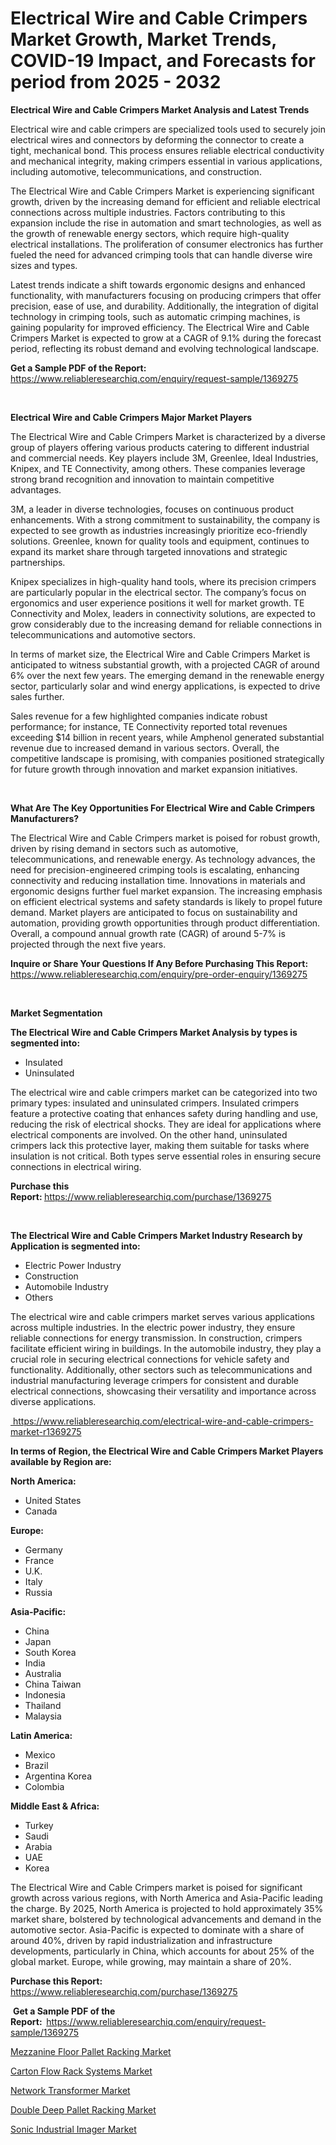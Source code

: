 <p><h1>Electrical Wire and Cable Crimpers Market Growth, Market Trends, COVID-19 Impact, and Forecasts for period from 2025 - 2032</h1></p><p><strong>Electrical Wire and Cable Crimpers Market Analysis and Latest Trends</strong></p>
<p><p>Electrical wire and cable crimpers are specialized tools used to securely join electrical wires and connectors by deforming the connector to create a tight, mechanical bond. This process ensures reliable electrical conductivity and mechanical integrity, making crimpers essential in various applications, including automotive, telecommunications, and construction.</p><p>The Electrical Wire and Cable Crimpers Market is experiencing significant growth, driven by the increasing demand for efficient and reliable electrical connections across multiple industries. Factors contributing to this expansion include the rise in automation and smart technologies, as well as the growth of renewable energy sectors, which require high-quality electrical installations. The proliferation of consumer electronics has further fueled the need for advanced crimping tools that can handle diverse wire sizes and types.</p><p>Latest trends indicate a shift towards ergonomic designs and enhanced functionality, with manufacturers focusing on producing crimpers that offer precision, ease of use, and durability. Additionally, the integration of digital technology in crimping tools, such as automatic crimping machines, is gaining popularity for improved efficiency. The Electrical Wire and Cable Crimpers Market is expected to grow at a CAGR of 9.1% during the forecast period, reflecting its robust demand and evolving technological landscape.</p></p>
<p><strong>Get a Sample PDF of the Report:&nbsp;</strong> <a href="https://www.reliableresearchiq.com/enquiry/request-sample/1369275?utm_campaign=3048&utm_medium=2&utm_source=Github&utm_content=ia&utm_term=22032025&utm_id=electrical-wire-and-cable-crimpers">https://www.reliableresearchiq.com/enquiry/request-sample/1369275</a></p>
<p>&nbsp;</p>
<p><strong>Electrical Wire and Cable Crimpers Major Market Players</strong></p>
<p><p>The Electrical Wire and Cable Crimpers Market is characterized by a diverse group of players offering various products catering to different industrial and commercial needs. Key players include 3M, Greenlee, Ideal Industries, Knipex, and TE Connectivity, among others. These companies leverage strong brand recognition and innovation to maintain competitive advantages.</p><p>3M, a leader in diverse technologies, focuses on continuous product enhancements. With a strong commitment to sustainability, the company is expected to see growth as industries increasingly prioritize eco-friendly solutions. Greenlee, known for quality tools and equipment, continues to expand its market share through targeted innovations and strategic partnerships.</p><p>Knipex specializes in high-quality hand tools, where its precision crimpers are particularly popular in the electrical sector. The company’s focus on ergonomics and user experience positions it well for market growth. TE Connectivity and Molex, leaders in connectivity solutions, are expected to grow considerably due to the increasing demand for reliable connections in telecommunications and automotive sectors.</p><p>In terms of market size, the Electrical Wire and Cable Crimpers Market is anticipated to witness substantial growth, with a projected CAGR of around 6% over the next few years. The emerging demand in the renewable energy sector, particularly solar and wind energy applications, is expected to drive sales further. </p><p>Sales revenue for a few highlighted companies indicate robust performance; for instance, TE Connectivity reported total revenues exceeding $14 billion in recent years, while Amphenol generated substantial revenue due to increased demand in various sectors. Overall, the competitive landscape is promising, with companies positioned strategically for future growth through innovation and market expansion initiatives.</p></p>
<p>&nbsp;</p>
<p><strong>What Are The Key Opportunities For Electrical Wire and Cable Crimpers Manufacturers?</strong></p>
<p><p>The Electrical Wire and Cable Crimpers market is poised for robust growth, driven by rising demand in sectors such as automotive, telecommunications, and renewable energy. As technology advances, the need for precision-engineered crimping tools is escalating, enhancing connectivity and reducing installation time. Innovations in materials and ergonomic designs further fuel market expansion. The increasing emphasis on efficient electrical systems and safety standards is likely to propel future demand. Market players are anticipated to focus on sustainability and automation, providing growth opportunities through product differentiation. Overall, a compound annual growth rate (CAGR) of around 5-7% is projected through the next five years.</p></p>
<p><strong>Inquire or Share Your Questions If Any Before Purchasing This Report:</strong> <a href="https://www.reliableresearchiq.com/enquiry/pre-order-enquiry/1369275?utm_campaign=3048&utm_medium=2&utm_source=Github&utm_content=ia&utm_term=22032025&utm_id=electrical-wire-and-cable-crimpers">https://www.reliableresearchiq.com/enquiry/pre-order-enquiry/1369275</a></p>
<p>&nbsp;</p>
<p><strong>Market Segmentation</strong></p>
<p><strong>The Electrical Wire and Cable Crimpers Market Analysis by types is segmented into:</strong></p>
<p><ul><li>Insulated</li><li>Uninsulated</li></ul></p>
<p><p>The electrical wire and cable crimpers market can be categorized into two primary types: insulated and uninsulated crimpers. Insulated crimpers feature a protective coating that enhances safety during handling and use, reducing the risk of electrical shocks. They are ideal for applications where electrical components are involved. On the other hand, uninsulated crimpers lack this protective layer, making them suitable for tasks where insulation is not critical. Both types serve essential roles in ensuring secure connections in electrical wiring.</p></p>
<p><strong>Purchase this Report:&nbsp;</strong><a href="https://www.reliableresearchiq.com/purchase/1369275?utm_campaign=3048&utm_medium=2&utm_source=Github&utm_content=ia&utm_term=22032025&utm_id=electrical-wire-and-cable-crimpers">https://www.reliableresearchiq.com/purchase/1369275</a></p>
<p>&nbsp;</p>
<p><strong>The Electrical Wire and Cable Crimpers Market Industry Research by Application is segmented into:</strong></p>
<p><ul><li>Electric Power Industry</li><li>Construction</li><li>Automobile Industry</li><li>Others</li></ul></p>
<p><p>The electrical wire and cable crimpers market serves various applications across multiple industries. In the electric power industry, they ensure reliable connections for energy transmission. In construction, crimpers facilitate efficient wiring in buildings. In the automobile industry, they play a crucial role in securing electrical connections for vehicle safety and functionality. Additionally, other sectors such as telecommunications and industrial manufacturing leverage crimpers for consistent and durable electrical connections, showcasing their versatility and importance across diverse applications.</p></p>
<p><a href="https://www.reliableresearchiq.com/electrical-wire-and-cable-crimpers-market-r1369275?utm_campaign=3048&utm_medium=2&utm_source=Github&utm_content=ia&utm_term=22032025&utm_id=electrical-wire-and-cable-crimpers">&nbsp;https://www.reliableresearchiq.com/electrical-wire-and-cable-crimpers-market-r1369275</a></p>
<p><strong>In terms of Region, the Electrical Wire and Cable Crimpers Market Players available by Region are:</strong></p>
<p>
    <p> <strong> North America: </strong>
        <ul>
            <li>United States</li>
            <li>Canada</li>
        </ul>
        </p> 
    <p> <strong> Europe: </strong>
        <ul>
            <li>Germany</li>
            <li>France</li>
            <li>U.K.</li>
            <li>Italy</li>
            <li>Russia</li>
        </ul>
        </p> 
    <p> <strong> Asia-Pacific: </strong>
        <ul>
            <li>China</li>
            <li>Japan</li>
            <li>South Korea</li>
            <li>India</li>
            <li>Australia</li>
            <li>China Taiwan</li>
            <li>Indonesia</li>
            <li>Thailand</li>
            <li>Malaysia</li>
        </ul>
        </p> 
    <p> <strong> Latin America: </strong>
        <ul>
            <li>Mexico</li>
            <li>Brazil</li>
            <li>Argentina Korea</li>
            <li>Colombia</li>
        </ul>
        </p> 
    <p> <strong> Middle East & Africa: </strong>
        <ul>
            <li>Turkey</li>
            <li>Saudi</li>
            <li>Arabia</li>
            <li>UAE</li>
            <li>Korea</li>
        </ul>
    </p>
    </p>
<p><p>The Electrical Wire and Cable Crimpers market is poised for significant growth across various regions, with North America and Asia-Pacific leading the charge. By 2025, North America is projected to hold approximately 35% market share, bolstered by technological advancements and demand in the automotive sector. Asia-Pacific is expected to dominate with a share of around 40%, driven by rapid industrialization and infrastructure developments, particularly in China, which accounts for about 25% of the global market. Europe, while growing, may maintain a share of 20%.</p></p>
<p><strong>Purchase this Report: </strong><a href="https://www.reliableresearchiq.com/purchase/1369275?utm_campaign=3048&utm_medium=2&utm_source=Github&utm_content=ia&utm_term=22032025&utm_id=electrical-wire-and-cable-crimpers">https://www.reliableresearchiq.com/purchase/1369275</a></p>
<p>&nbsp;<strong>Get a Sample PDF of the Report:&nbsp;&nbsp;</strong><a href="https://www.reliableresearchiq.com/enquiry/request-sample/1369275?utm_campaign=3048&utm_medium=2&utm_source=Github&utm_content=ia&utm_term=22032025&utm_id=electrical-wire-and-cable-crimpers">https://www.reliableresearchiq.com/enquiry/request-sample/1369275</a></p>
<p><strong></strong></p>
<p><p><a href="https://www.linkedin.com/pulse/mezzanine-floor-pallet-racking-market-report-creating-8ps8e?utm_campaign=3048&utm_medium=2&utm_source=Github&utm_content=ia&utm_term=22032025&utm_id=electrical-wire-and-cable-crimpers">Mezzanine Floor Pallet Racking Market</a></p><p><a href="https://www.linkedin.com/pulse/projected-58-cagr-carton-flow-rack-systems-market-2025-2032-jx9ge?utm_campaign=3048&utm_medium=2&utm_source=Github&utm_content=ia&utm_term=22032025&utm_id=electrical-wire-and-cable-crimpers">Carton Flow Rack Systems Market</a></p><p><a href="https://www.linkedin.com/pulse/network-transformer-market-trend-shows-promising-future-6bqte?utm_campaign=3048&utm_medium=2&utm_source=Github&utm_content=ia&utm_term=22032025&utm_id=electrical-wire-and-cable-crimpers">Network Transformer Market</a></p><p><a href="https://www.linkedin.com/pulse/double-deep-pallet-racking-market-research-report-forecast-growth-dhcye?utm_campaign=3048&utm_medium=2&utm_source=Github&utm_content=ia&utm_term=22032025&utm_id=electrical-wire-and-cable-crimpers">Double Deep Pallet Racking Market</a></p><p><a href="https://www.linkedin.com/pulse/sonic-industrial-imager-markets-path-107-cagr-2025-2032-5glxe?utm_campaign=3048&utm_medium=2&utm_source=Github&utm_content=ia&utm_term=22032025&utm_id=electrical-wire-and-cable-crimpers">Sonic Industrial Imager Market</a></p></p>